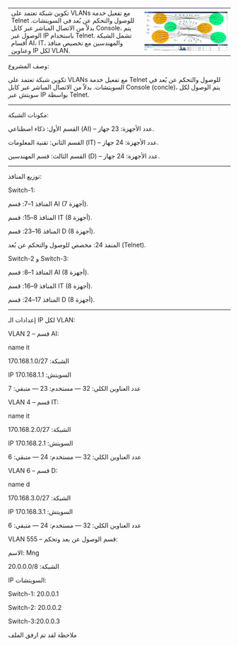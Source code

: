<table>
  <tr>
    <td width="60%">
      تكوين شبكة تعتمد على VLANs مع تفعيل خدمة Telnet للوصول والتحكم عن بُعد في السويتشات. بدلاً من الاتصال المباشر عبر كابل Console، يتم الوصول عبر IP باستخدام Telnet. تشمل الشبكة أقسام AI، IT، والمهندسين مع تخصيص منافذ وعناوين IP لكل VLAN.
    </td>
    <td width="40%">
      <img src="vlan1.png" alt="Network Screenshot" width="100%"/>
    </td>
  </tr>
</table>

وصف المشروع:

تكوين شبكة تعتمد على VLANs مع تفعيل خدمة Telnet للوصول والتحكم عن بُعد في السويتشات.
بدلاً من الاتصال المباشر عبر كابل Console (concle)، يتم الوصول لكل سويتش عبر IP بواسطة Telnet.


---

مكونات الشبكة:

القسم الأول: ذكاء اصطناعي (AI) – عدد الأجهزة: 23 جهاز.

القسم الثاني: تقنية المعلومات (IT) – عدد الأجهزة: 24 جهاز.

القسم الثالث: قسم المهندسين (D) – عدد الأجهزة: 24 جهاز.



---

توزيع المنافذ:

Switch-1:

المنافذ 1–7: قسم AI (7 أجهزة).

المنافذ 8–15: قسم IT (8 أجهزة).

المنافذ 16–23: قسم D (8 أجهزة).

المنفذ 24: مخصص للوصول والتحكم عن بُعد (Telnet).


Switch-2 و Switch-3:

المنافذ 1–8: قسم AI (8 أجهزة).

المنافذ 9–16: قسم IT (8 أجهزة).

المنافذ 17–24: قسم D (8 أجهزة).



---

إعدادات الـ IP لكل VLAN:

VLAN 2 – قسم AI:


name it

الشبكة: 170.168.1.0/27

IP السويتش: 170.168.1.1

عدد العناوين الكلي: 32 — مستخدم: 23 — متبقي: 7


VLAN 4 – قسم IT:

name it

الشبكة: 170.168.2.0/27

IP السويتش: 170.168.2.1

عدد العناوين الكلي: 32 — مستخدم: 24 — متبقي: 6


VLAN 6 – قسم D:

name d

الشبكة: 170.168.3.0/27

IP السويتش: 170.168.3.1

عدد العناوين الكلي: 32 — مستخدم: 24 — متبقي: 6


VLAN 555 – قسم الوصول عن بعد وتحكم:

الاسم: Mng

الشبكة: 20.0.0.0/8

IP السويتشات:

Switch-1: 20.0.0.1

Switch-2: 20.0.0.2 

Switch-3:20.0.0.3

ملاحظة  لقد تم ارفق الملف
